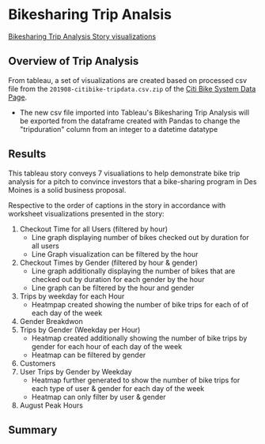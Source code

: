 # Bikesharing Trip Analsis
[Bikesharing Trip Analysis Story visualizations](https://public.tableau.com/app/profile/vincent.zhang3409/viz/BikesharingTripAnalysis/TripAnalysis?publish=yes)

## Overview of Trip Analysis
From tableau, a set of visualizations are created based on processed csv file from the <code>201908-citibike-tripdata.csv.zip</code> of the [Citi Bike System Data Page](https://www.citibikenyc.com/system-data). 
- The new csv file imported into Tableau's Bikesharing Trip Analysis will be exported from the dataframe created with Pandas to change the "tripduration" column from an integer to a datetime datatype 


## Results
This tableau story conveys 7 visualiations to help demonstrate bike trip analysis for a pitch to convince investors that a bike-sharing program in Des Moines is a solid business proposal.  

Respective to the order of captions in the story in accordance with worksheet visualizations presented in the story:
1) Checkout Time for all Users (filtered by hour)
   - Line graph displaying number of bikes checked out by duration for all users
   - Line Graph visualization can be filtered by the hour
2) Checkout Times by Gender (filtered by hour & gender)
   - Line graph additionally displaying the number of bikes that are checked out by duration for each gender by the hour
   - Line graph can be filtered by the hour and gender
3) Trips by weekday for each Hour
   - Heatmpap created showing the number of bike trips for each of of each day of the week
4) Gender Breakdwon
5) Trips by Gender (Weekday per Hour)
   - Heatmap created additionally showing the number of bike trips by gender for each hour of each day of the week
   - Heatmap can be filtered by gender
6) Customers
7) User Trips by Gender by Weekday
   - Heatmap further generated to show the number of bike trips for each type of user & gender for each day of the week
   - Heatmap can only filter by user & gender
8) August Peak Hours

## Summary
